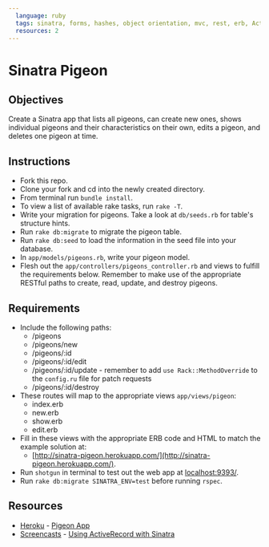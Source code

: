 ```yaml
---
  language: ruby
  tags: sinatra, forms, hashes, object orientation, mvc, rest, erb, ActiveRecord
  resources: 2
---
```


# Sinatra Pigeon

## Objectives

Create a Sinatra app that lists all pigeons, can create new ones, shows individual pigeons and their characteristics on their own, edits a pigeon, and deletes one pigeon at time.

## Instructions

* Fork this repo. 
* Clone your fork and cd into the newly created directory.
* From terminal run `bundle install`. 
* To view a list of available rake tasks, run `rake -T`.
* Write your migration for pigeons. Take a look at `db/seeds.rb` for table's structure hints.
* Run `rake db:migrate` to migrate the pigeon table.
* Run `rake db:seed` to load the information in the seed file into your database.
* In `app/models/pigeons.rb`, write your pigeon model.
* Flesh out the `app/controllers/pigeons_controller.rb` and views to fulfill the requirements below. Remember to make use of the appropriate RESTful paths to create, read, update, and destroy pigeons. 

## Requirements
* Include the following paths:
  * /pigeons
  * /pigeons/new
  * /pigeons/:id
  * /pigeons/:id/edit
  * /pigeons/:id/update - remember to add `use Rack::MethodOverride` to the `config.ru` file for patch requests
  * /pigeons/:id/destroy
* These routes will map to the appropriate views  `app/views/pigeon`:
  * index.erb
  * new.erb
  * show.erb
  * edit.erb
* Fill in these views with the appropriate ERB code and HTML to match the example solution at:  
  * [http://sinatra-pigeon.herokuapp.com/](http://sinatra-pigeon.herokuapp.com/).
* Run `shotgun` in terminal to test out the web app at [localhost:9393/](http://localhost:9393/).
* Run `rake db:migrate SINATRA_ENV=test` before running `rspec`.

## Resources
* [Heroku](http://www.heroku.com/) - [Pigeon App](http://sinatra-pigeon.herokuapp.com/pigeons)
* [Screencasts](http://screencasts.org/) - [Using ActiveRecord with Sinatra](http://screencasts.org/episodes/activerecord-with-sinatra)
